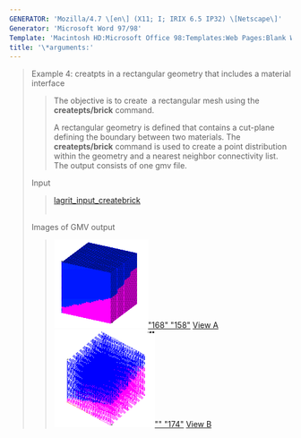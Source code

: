 ```yaml
---
GENERATOR: 'Mozilla/4.7 \[en\] (X11; I; IRIX 6.5 IP32) \[Netscape\]'
Generator: 'Microsoft Word 97/98'
Template: 'Macintosh HD:Microsoft Office 98:Templates:Web Pages:Blank Web Page'
title: '\*arguments:'
---
```


> Example 4: creatpts in a rectangular geometry that includes a material
> interface
>
> > The objective is to create  a rectangular mesh using the
> > **createpts/brick** command.
> >
> > A rectangular geometry is defined that contains a cut-plane defining
> > the boundary between two materials. The **createpts/brick** command
> > is used to create a point distribution within the geometry and a
> > nearest neighbor connectivity list. The output consists of one gmv
> > file.
>
> Input     
>
> > [lagrit\_input\_createbrick](../input_output/lagrit_input_createbrick)\
> >  
>
> Images of GMV output
>
> > [![](image/image4tn.gif)"168"
> > "158"](image/image4a.gif) [View A](image/image4a.gif)    
> > [![](image/image4btn.gif)""
> > "174"](image/image4b.gif) [View B](image/image4b.gif)
